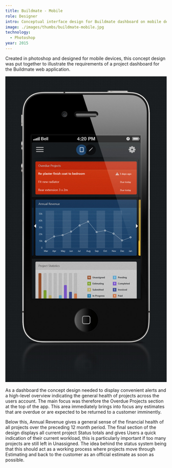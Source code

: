```yaml
---
title: Buildmate - Mobile
role: Designer
intro: Conceptual interface design for Buildmate dashboard on mobile devices.
image: ./images/thumbs/buildmate-mobile.jpg
technology:
  - Photoshop
year: 2015
---
```

Created in photoshop and designed for mobile devices, this concept design was put together to illustrate the requirements of a project dashboard for the Buildmate web application.

[![Mock-up screenshot of the Buildmate Mobile app](./images/build_mate_app.jpg)](./images/build_mate_app.jpg)

As a dashboard the concept design needed to display convenient alerts and a high-level overview indicating the general health of projects across the users account. The main focus was therefore the Overdue Projects section at the top of the app. This area immediately brings into focus any estimates that are overdue or are expected to be returned to a customer imminently.

Below this, Annual Revenue gives a general sense of the financial health of all projects over the preceding 12 month period. The final section of the design displays all current project Status totals and gives Users a quick indication of their current workload, this is particularly important if too many projects are still left in Unassigned. The idea behind the status system being that this should act as a working process where projects move through Estimating and back to the customer as an official estimate as soon as possible.